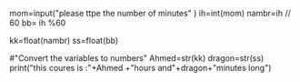 mom=input("please ttpe the number of minutes" )
ih=int(mom)
nambr=ih // 60
bb= ih %60

kk=float(nambr)
ss=float(bb)

#"Convert the variables to numbers"
Ahmed=str(kk)
dragon=str(ss)
print("this coures is :"+Ahmed +"hours and"+dragon+"minutes long")
